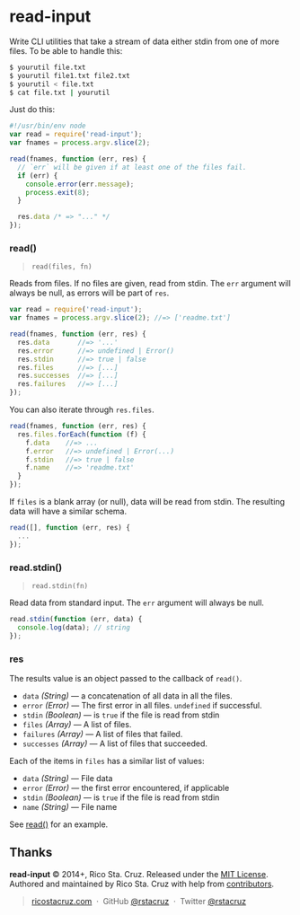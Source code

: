 # read-input

Write CLI utilities that take a stream of data either stdin from one of more 
files. To be able to handle this:

```sh
$ yourutil file.txt
$ yourutil file1.txt file2.txt
$ yourutil < file.txt
$ cat file.txt | yourutil
```

Just do this:

```js
#!/usr/bin/env node
var read = require('read-input');
var fnames = process.argv.slice(2);

read(fnames, function (err, res) {
  // `err` will be given if at least one of the files fail.
  if (err) {
    console.error(err.message);
    process.exit(8);
  }

  res.data /* => "..." */
});
```

<!-- include: index.js -->

### read()
> `read(files, fn)`

Reads from files. If no files are given, read from stdin.
The `err` argument will always be null, as errors will be part of `res`.

```js
var read = require('read-input');
var fnames = process.argv.slice(2); //=> ['readme.txt']

read(fnames, function (err, res) {
  res.data       //=> '...'
  res.error      //=> undefined | Error()
  res.stdin      //=> true | false
  res.files      //=> [...]
  res.successes  //=> [...]
  res.failures   //=> [...]
});
```

You can also iterate through `res.files`.

```js
read(fnames, function (err, res) {
  res.files.forEach(function (f) {
    f.data    //=> ...
    f.error   //=> undefined | Error(...)
    f.stdin   //=> true | false
    f.name    //=> 'readme.txt'
  }
});
```

If `files` is a blank array (or null), data will be read from stdin. The
resulting data will have a similar schema.

```js
read([], function (err, res) {
  ...
});
```

### read.stdin()
> `read.stdin(fn)`

Read data from standard input. The `err` argument will always be null.

```js
read.stdin(function (err, data) {
  console.log(data); // string
});
```

### res

The results value is an object passed to the callback of `read()`.

* `data` *(String)* <span class='dash'>&mdash;</span> a concatenation of all data in all the files.
* `error` *(Error)* <span class='dash'>&mdash;</span> The first error in all files. `undefined` if successful.
* `stdin` *(Boolean)* <span class='dash'>&mdash;</span> is `true` if the file is read from stdin
* `files` *(Array)* <span class='dash'>&mdash;</span> A list of files.
* `failures` *(Array)* <span class='dash'>&mdash;</span> A list of files that failed.
* `successes` *(Array)* <span class='dash'>&mdash;</span> A list of files that succeeded.

Each of the items in `files` has a similar list of values:

* `data` *(String)* <span class='dash'>&mdash;</span> File data
* `error` *(Error)* <span class='dash'>&mdash;</span> the first error encountered, if applicable
* `stdin` *(Boolean)* <span class='dash'>&mdash;</span> is `true` if the file is read from stdin
* `name` *(String)* <span class='dash'>&mdash;</span> File name

See [read()](read) for an example.

<!-- /include -->

## Thanks

**read-input** © 2014+, Rico Sta. Cruz. Released under the [MIT License].<br>
Authored and maintained by Rico Sta. Cruz with help from [contributors].

> [ricostacruz.com](http://ricostacruz.com) &nbsp;&middot;&nbsp;
> GitHub [@rstacruz](https://github.com/rstacruz) &nbsp;&middot;&nbsp;
> Twitter [@rstacruz](https://twitter.com/rstacruz)

[MIT License]: License.md
[MIT License]: http://mit-license.org/
[contributors]: http://github.com/rstacruz/nprogress/contributors
